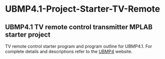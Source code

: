 # UBMP4.1-Project-Starter-TV-Remote

## UBMP4.1 TV remote control transmitter MPLAB starter project

TV remote control starter program and program outline for UBMP4.1. For complete
details and descriptions refer to the [UBMP4](https://mirobo.tech/ubmp4) website.  
